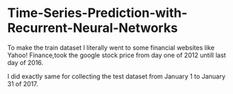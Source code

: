 # Time-Series-Prediction-with-Recurrent-Neural-Networks

To make the train dataset I literally went to some financial websites like Yahoo! Finance,took the google stock price from day one of 2012 untill last day of 2016.

I did exactly same for collecting the test dataset from January 1 to January 31 of 2017.

